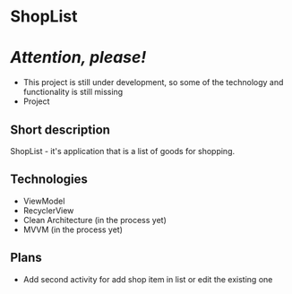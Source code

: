 # ShopList

# *Attention, please!*

- This project is still under development, so some of the technology and functionality is still missing
- Project 
## Short description

ShopList - it's application that is a list of goods for shopping.

## Technologies

- ViewModel
- RecyclerView
- Clean Architecture (in the process yet)
- MVVM (in the process yet)

## Plans
- Add second activity for add shop item in list or edit the existing one
